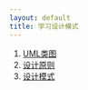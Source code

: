 ```yaml
---
layout: default
title: 学习设计模式
---
```


1. [UML类图](/docs/UML类图.md)
2. [设计原则](/docs/设计原则.md)
3. [设计模式](/docs/设计模式.md)